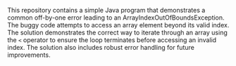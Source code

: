 This repository contains a simple Java program that demonstrates a common off-by-one error leading to an ArrayIndexOutOfBoundsException.  The buggy code attempts to access an array element beyond its valid index.  The solution demonstrates the correct way to iterate through an array using the `<` operator to ensure the loop terminates before accessing an invalid index. The solution also includes robust error handling for future improvements.